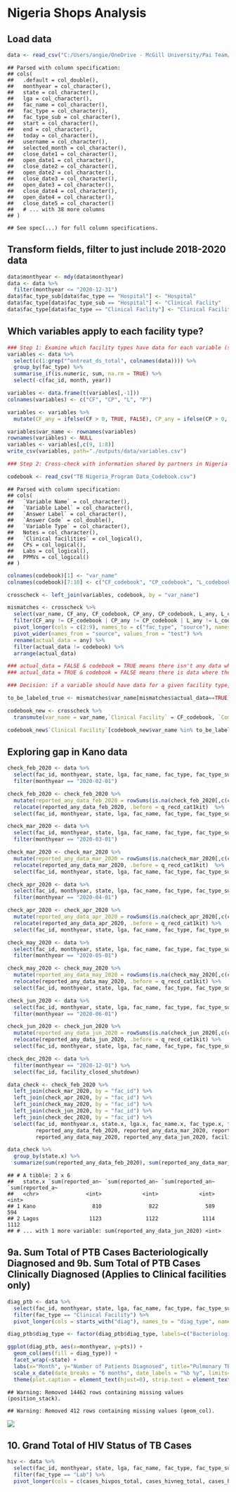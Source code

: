 Nigeria Shops Analysis
================

## Load data

``` r
data <- read_csv("C:/Users/angie/OneDrive - McGill University/Pai Team/COVET/Nigeria program data/SHOPS Plus Progam Data 2018-2021.csv", guess_max = 84070)
```

    ## Parsed with column specification:
    ## cols(
    ##   .default = col_double(),
    ##   monthyear = col_character(),
    ##   state = col_character(),
    ##   lga = col_character(),
    ##   fac_name = col_character(),
    ##   fac_type = col_character(),
    ##   fac_type_sub = col_character(),
    ##   start = col_character(),
    ##   end = col_character(),
    ##   today = col_character(),
    ##   username = col_character(),
    ##   selected_month = col_character(),
    ##   close_date1 = col_character(),
    ##   open_date1 = col_character(),
    ##   close_date2 = col_character(),
    ##   open_date2 = col_character(),
    ##   close_date3 = col_character(),
    ##   open_date3 = col_character(),
    ##   close_date4 = col_character(),
    ##   open_date4 = col_character(),
    ##   close_date5 = col_character()
    ##   # ... with 38 more columns
    ## )

    ## See spec(...) for full column specifications.

## Transform fields, filter to just include 2018-2020 data

``` r
data$monthyear <- mdy(data$monthyear)
data <- data %>% 
  filter(monthyear <= "2020-12-31") 
data$fac_type_sub[data$fac_type == "Hospital"] <- "Hospital"
data$fac_type[data$fac_type_sub == "Hospital"] <- "Clinical Faclity"
data$fac_type[data$fac_type == "Clinical Faclity"] <- "Clinical Facility"
```

## Which variables apply to each facility type?

``` r
### Step 1: Examine which facility types have data for each variable (sum all numeric variables, everything with >0 counted as TRUE, ignoring NAs)
variables <- data %>% 
  select(c(1:grep("^ontreat_ds_total", colnames(data)))) %>% 
  group_by(fac_type) %>% 
  summarise_if(is.numeric, sum, na.rm = TRUE) %>% 
  select(-c(fac_id, month, year))

variables <- data.frame(t(variables[,-1]))
colnames(variables) <- c("CF", "CP", "L", "P")

variables <- variables %>% 
  mutate(CF_any = ifelse(CF > 0, TRUE, FALSE), CP_any = ifelse(CP > 0, TRUE, FALSE), L_any = ifelse(L > 0, TRUE, FALSE), P_any = ifelse(P > 0, TRUE, FALSE))

variables$var_name <- rownames(variables)
rownames(variables) <- NULL
variables <- variables[,c(9, 1:8)]
write_csv(variables, path="./outputs/data/variables.csv")

### Step 2: Cross-check with information shared by partners in Nigeria (formatting done in Excel)

codebook <- read_csv("TB Nigeria_Program Data_Codebook.csv")
```

    ## Parsed with column specification:
    ## cols(
    ##   `Variable Name` = col_character(),
    ##   `Variable Label` = col_character(),
    ##   `Answer Label` = col_character(),
    ##   `Answer Code` = col_double(),
    ##   `Variable Type` = col_character(),
    ##   Notes = col_character(),
    ##   `Clinical facilities` = col_logical(),
    ##   CPs = col_logical(),
    ##   Labs = col_logical(),
    ##   PPMVs = col_logical()
    ## )

``` r
colnames(codebook)[1] <- "var_name"
colnames(codebook)[7:10] <- c("CF_codebook", "CP_codebook", "L_codebook", "P_codebook")

crosscheck <- left_join(variables, codebook, by = "var_name")

mismatches <- crosscheck %>% 
  select(var_name, CF_any, CF_codebook, CP_any, CP_codebook, L_any, L_codebook, P_any, P_codebook) %>% 
  filter(CF_any != CF_codebook | CP_any != CP_codebook | L_any != L_codebook | P_any != P_codebook) %>% 
  pivot_longer(cols = c(2:9), names_to = c("fac_type", "source"), names_sep = "_", values_to = "test") %>% 
  pivot_wider(names_from = "source", values_from = "test") %>% 
  rename(actual_data = any) %>% 
  filter(actual_data != codebook) %>% 
  arrange(actual_data)

### actual_data = FALSE & codebook = TRUE means there isn't any data where there should be data
### actual_data = TRUE & codebook = FALSE means there is data where there shouldn't be any

### Decision: if a variable should have data for a given facility type, classify it as such. If a variable has data for a specific facility type when it shouldn't, still classify that variable as valid for that facility type

to_be_labeled_true <- mismatches$var_name[mismatches$actual_data==TRUE]

codebook_new <- crosscheck %>% 
  transmute(var_name = var_name,`Clinical Facility` = CF_codebook, `Community Pharmacy` = CP_codebook, `Lab` = L_codebook, `PPMV` = P_codebook) 

codebook_new$`Clinical Facility`[codebook_new$var_name %in% to_be_labeled_true] <- TRUE
```

## Exploring gap in Kano data

``` r
check_feb_2020 <- data %>% 
  select(fac_id, monthyear, state, lga, fac_name, fac_type, fac_type_sub, c(codebook_new$var_name)) %>%  
  filter(monthyear == "2020-02-01") 

check_feb_2020 <- check_feb_2020 %>% 
  mutate(reported_any_data_feb_2020 = rowSums(is.na(check_feb_2020[,c(codebook_new$var_name)])) != length(codebook_new$var_name)) %>% 
  relocate(reported_any_data_feb_2020, .before = q_recd_cat1kit)  %>% 
  select(fac_id, monthyear, state, lga, fac_name, fac_type, fac_type_sub, reported_any_data_feb_2020)

check_mar_2020 <- data %>% 
  select(fac_id, monthyear, state, lga, fac_name, fac_type, fac_type_sub, c(codebook_new$var_name)) %>%  
  filter(monthyear == "2020-03-01") 

check_mar_2020 <- check_mar_2020 %>% 
  mutate(reported_any_data_mar_2020 = rowSums(is.na(check_mar_2020[,c(codebook_new$var_name)])) != length(codebook_new$var_name)) %>% 
  relocate(reported_any_data_mar_2020, .before = q_recd_cat1kit)  %>% 
  select(fac_id, monthyear, state, lga, fac_name, fac_type, fac_type_sub, reported_any_data_mar_2020)

check_apr_2020 <- data %>% 
  select(fac_id, monthyear, state, lga, fac_name, fac_type, fac_type_sub, c(codebook_new$var_name)) %>%  
  filter(monthyear == "2020-04-01") 

check_apr_2020 <- check_apr_2020 %>% 
  mutate(reported_any_data_apr_2020 = rowSums(is.na(check_apr_2020[,c(codebook_new$var_name)])) != length(codebook_new$var_name)) %>% 
  relocate(reported_any_data_apr_2020, .before = q_recd_cat1kit) %>% 
  select(fac_id, monthyear, state, lga, fac_name, fac_type, fac_type_sub, reported_any_data_apr_2020)

check_may_2020 <- data %>% 
  select(fac_id, monthyear, state, lga, fac_name, fac_type, fac_type_sub, c(codebook_new$var_name)) %>%  
  filter(monthyear == "2020-05-01") 

check_may_2020 <- check_may_2020 %>% 
  mutate(reported_any_data_may_2020 = rowSums(is.na(check_may_2020[,c(codebook_new$var_name)])) != length(codebook_new$var_name)) %>% 
  relocate(reported_any_data_may_2020, .before = q_recd_cat1kit) %>% 
  select(fac_id, monthyear, state, lga, fac_name, fac_type, fac_type_sub, reported_any_data_may_2020)

check_jun_2020 <- data %>% 
  select(fac_id, monthyear, state, lga, fac_name, fac_type, fac_type_sub, c(codebook_new$var_name)) %>%  
  filter(monthyear == "2020-06-01") 

check_jun_2020 <- check_jun_2020 %>% 
  mutate(reported_any_data_jun_2020 = rowSums(is.na(check_jun_2020[,c(codebook_new$var_name)])) != length(codebook_new$var_name)) %>% 
  relocate(reported_any_data_jun_2020, .before = q_recd_cat1kit) %>% 
  select(fac_id, monthyear, state, lga, fac_name, fac_type, fac_type_sub, reported_any_data_jun_2020)

check_dec_2020 <- data %>% 
  filter(monthyear == "2020-12-01") %>% 
  select(fac_id, facility_closed_shutdown) 

data_check <- check_feb_2020 %>% 
  left_join(check_mar_2020, by = "fac_id") %>% 
  left_join(check_apr_2020, by = "fac_id") %>% 
  left_join(check_may_2020, by = "fac_id") %>% 
  left_join(check_jun_2020, by = "fac_id") %>% 
  left_join(check_dec_2020, by = "fac_id") %>% 
  select(fac_id, monthyear.x, state.x, lga.x, fac_name.x, fac_type.x, fac_type_sub.x, 
         reported_any_data_feb_2020, reported_any_data_mar_2020, reported_any_data_apr_2020, 
         reported_any_data_may_2020, reported_any_data_jun_2020, facility_closed_shutdown)

data_check %>% 
  group_by(state.x) %>% 
  summarize(sum(reported_any_data_feb_2020), sum(reported_any_data_mar_2020), sum(reported_any_data_apr_2020), sum(reported_any_data_may_2020), sum(reported_any_data_jun_2020))
```

    ## # A tibble: 2 x 6
    ##   state.x `sum(reported_an~ `sum(reported_an~ `sum(reported_an~ `sum(reported_a~
    ##   <chr>               <int>             <int>             <int>            <int>
    ## 1 Kano                  810               822               589              594
    ## 2 Lagos                1123              1122              1114             1112
    ## # ... with 1 more variable: sum(reported_any_data_jun_2020) <int>

## 9a. Sum Total of PTB Cases Bacteriologically Diagnosed and 9b. Sum Total of PTB Cases Clinically Diagnosed (Applies to Clinical facilities only)

``` r
diag_ptb <- data %>% 
  select(fac_id, monthyear, state, lga, fac_name, fac_type, fac_type_sub, diagbacter_ptb_total, diagclinic_ptb_total) %>% 
  filter(fac_type == "Clinical Facility") %>% 
  pivot_longer(cols = starts_with("diag"), names_to = "diag_type", names_prefix = "diag", values_to = "pts")

diag_ptb$diag_type <- factor(diag_ptb$diag_type, labels=c("Bacteriological", "Clinical"))

ggplot(diag_ptb, aes(x=monthyear, y=pts)) + 
  geom_col(aes(fill = diag_type)) + 
  facet_wrap(~state) + 
  labs(x="Month", y="Number of Patients Diagnosed", title="Pulmonary TB Cases Bacteriologically and Clinically Diagnosed per month by state", caption = "Data collected among clinical facilities only", fill = "Diagnosis Type") + 
  scale_x_date(date_breaks = "6 months", date_labels = "%b %y", limits=as.Date(c("2018-09-01", "2021-01-01"))) +
  theme(plot.caption = element_text(hjust=0), strip.text = element_text(face = "bold"))
```

    ## Warning: Removed 14462 rows containing missing values (position_stack).

    ## Warning: Removed 412 rows containing missing values (geom_col).

![](outputs/img/README-diagptb-1.png)<!-- -->

## 10\. Grand Total of HIV Status of TB Cases

``` r
hiv <- data %>%
  select(fac_id, monthyear, state, lga, fac_name, fac_type, fac_type_sub, cases_hivpos_total, cases_hivneg_total, cases_hivdk_total, cases_hivstatus_total) %>% 
  filter(fac_type == "Lab") %>% 
  pivot_longer(cols = c(cases_hivpos_total, cases_hivneg_total, cases_hivdk_total), names_to = "status", names_prefix = "cases_hiv", values_to = "pts")
```
